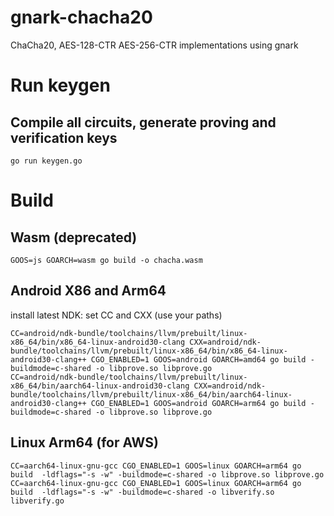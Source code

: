 # gnark-chacha20
ChaCha20, AES-128-CTR AES-256-CTR implementations using gnark

# Run keygen 
## Compile all circuits, generate proving and verification keys
```
go run keygen.go
```

# Build
## Wasm (deprecated)
```
GOOS=js GOARCH=wasm go build -o chacha.wasm
```

## Android X86 and Arm64
install latest NDK:
set CC and CXX (use your paths)
```
CC=android/ndk-bundle/toolchains/llvm/prebuilt/linux-x86_64/bin/x86_64-linux-android30-clang CXX=android/ndk-bundle/toolchains/llvm/prebuilt/linux-x86_64/bin/x86_64-linux-android30-clang++ CGO_ENABLED=1 GOOS=android GOARCH=amd64 go build -buildmode=c-shared -o libprove.so libprove.go
CC=android/ndk-bundle/toolchains/llvm/prebuilt/linux-x86_64/bin/aarch64-linux-android30-clang CXX=android/ndk-bundle/toolchains/llvm/prebuilt/linux-x86_64/bin/aarch64-linux-android30-clang++ CGO_ENABLED=1 GOOS=android GOARCH=arm64 go build -buildmode=c-shared -o libprove.so libprove.go
```

## Linux Arm64 (for AWS)
```cgo
CC=aarch64-linux-gnu-gcc CGO_ENABLED=1 GOOS=linux GOARCH=arm64 go build  -ldflags="-s -w" -buildmode=c-shared -o libprove.so libprove.go
CC=aarch64-linux-gnu-gcc CGO_ENABLED=1 GOOS=linux GOARCH=arm64 go build  -ldflags="-s -w" -buildmode=c-shared -o libverify.so libverify.go
```


